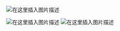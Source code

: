 ![在这里插入图片描述](https://i-blog.csdnimg.cn/blog_migrate/7400820e22938cc77d101e57a9b5eee3.png)


![在这里插入图片描述](https://i-blog.csdnimg.cn/blog_migrate/056ab19a1e59c5be216f6b601050d589.png)
![在这里插入图片描述](https://i-blog.csdnimg.cn/blog_migrate/5c4a8ff2155a2098aefad43abd0e3d59.png)

